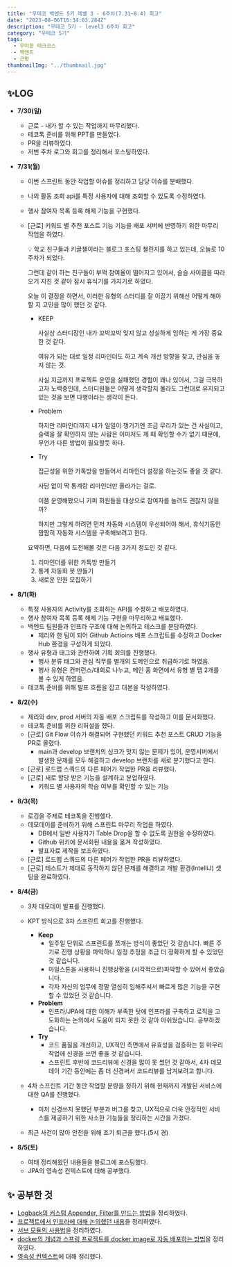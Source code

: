```yaml
---
title: "우테코 백엔드 5기 레벨 3 - 6주차(7.31~8.4) 회고"
date: "2023-08-06T16:34:03.284Z"
description: "우테코 5기 - level3 6주차 회고"
category: "우테코 5기"
tags:
  - 우아한 테크코스
  - 백엔드
  - 근황
thumbnailImg: "../thumbnail.jpg"
---
```


## ✨LOG

- **7/30(일)**
  - 근로 - 내가 할 수 있는 작업까지 마무리했다.
  - 테코톡 준비를 위해 PPT를 만들었다.
  - PR을 리뷰하였다.
  - 저번 주차 로그와 회고를 정리해서 포스팅하였다.
- **7/31(월)**

  - 이번 스프린트 동안 작업할 이슈를 정리하고 담당 이슈를 분배했다.
  - 나의 활동 조회 api를 특정 사용자에 대해 조회할 수 있도록 수정하였다.
  - 행사 참여자 목록 등록 해제 기능을 구현했다.
  - [근로] 키워드 별 추천 포스트 기능 기능을 배포 서버에 반영하기 위한 마무리 작업을 하였다.
    <aside>

    💡 학교 친구들과 키글챌이라는 블로그 포스팅 챌린지를 하고 있는데, 오늘로 10주차가 되었다.

    그런데 같이 하는 친구들이 부쩍 참여율이 떨어지고 있어서, 슬슬 사이클을 따라오기 지친 것 같아 잠시 휴식기를 가지기로 하였다.

    오늘 이 결정을 하면서, 이러한 유형의 스터디를 잘 이끌기 위해선 어떻게 해야 할 지 고민을 많이 했던 것 같다.

    - KEEP

      사실상 스터디장인 내가 꼬박꼬박 잊지 않고 성실하게 임하는 게 가장 중요한 것 같다.

      여유가 되는 대로 일정 리마인더도 하고 계속 개선 방향을 찾고, 관심을 놓지 않는 것.

      사실 지금까지 프로젝트 운영을 실패했던 경험이 꽤나 있어서, 그걸 극복하고자 노력중인데, 스터디원들은 어떻게 생각할지 몰라도 그런대로 유지되고 있는 것을 보면 다행이라는 생각이 든다.

    - Problem

      하지만 리마인더까지 내가 일일이 챙기기엔 조금 무리가 있는 건 사실이고, 슬랙을 잘 확인하지 않는 사람은 이마저도 제 때 확인할 수가 없기 때문에, 무언가 다른 방법이 필요할듯 하다.

    - Try

      접근성을 위한 카톡방을 만들어서 리마인더 설정을 하는것도 좋을 것 같다.

      사담 없이 딱 통계랑 리마인더만 올라가는 걸로.

      이쯤 운영해봤으니 키퍼 회원들을 대상으로 참여자를 늘려도 괜찮지 않을까?

      하지만 그렇게 하려면 먼저 자동화 시스템이 우선되어야 해서, 휴식기동안 짬짬히 자동화 시스템을 구축해보려고 한다.

    요약하면, 다음에 도전해볼 것은 다음 3가지 정도인 것 같다.

    1. 리마인더를 위한 카톡방 만들기
    2. 통계 자동화 봇 만들기
    3. 새로운 인원 모집하기

    </aside>

- **8/1(화)**

  - 특정 사용자의 Activity를 조회하는 API를 수정하고 배포하였다.
  - 행사 참여자 목록 등록 해제 기능 구현을 마무리하고 배포했다.
  - 백엔드 팀원들과 인프라 구조에 대해 논의하고 테스크를 분담하였다.
    - 제리와 한 팀이 되어 Github Actioins 배포 스크립트를 수정하고 Docker Hub 환경을 구성하게 되었다.
  - 행사 유형과 태그와 관련하여 기획 회의를 진행했다.
    - 행사 분류 태그와 관심 직무를 별개의 도메인으로 취급하기로 하였음.
    - 행사 유형은 컨퍼런스/대회로 나누고, 메인 홈 화면에서 유형 별 탭 2개를 볼 수 있게 하였음.
  - 테코톡 준비를 위해 발표 흐름을 잡고 대본을 작성하였다.

- **8/2(수)**
  - 제리와 dev, prod 서버의 자동 배포 스크립트를 작성하고 이를 문서화했다.
  - 테코톡 준비를 위한 리허설을 헀다.
  - [근로] Git Flow 이슈가 해결되어 구현했던 키워드 추천 포스트 CRUD 기능을 PR로 올렸다.
    - main과 develop 브랜치의 싱크가 맞지 않는 문제가 있어, 운영서버에서 발생한 문제를 모두 해결하고 develop 브랜치를 새로 분기했다고 한다.
  - [근로] 로드맵 스쿼드의 다른 페어가 작업한 PR을 리뷰했다.
  - [근로] 새로 할당 받은 기능을 설계하고 분업하였다.
    - 키워드 별 사용자의 학습 여부를 확인할 수 있는 기능
- **8/3(목)**
  - 로깅을 주제로 테코톡을 진행했다.
  - 데모데이를 준비하기 위해 스프린트 마무리 작업을 하였다.
    - DB에서 일반 사용자가 Table Drop을 할 수 없도록 권한을 수정하였다.
    - Github 위키에 문서화된 내용을 옮겨 작성하였다.
    - 발표자료 제작을 보조하였다.
  - [근로] 로드맵 스쿼드의 다른 페어가 작업한 PR을 리뷰하였다.
  - [근로] 테스트가 제대로 동작하지 않던 문제를 해결하고 개발 환경(IntelliJ) 셋팅을 완료하였다.
- **8/4(금)**

  - 3차 데모데이 발표를 진행했다.

  - KPT 방식으로 3차 스프린트 회고를 진행했다.
    - **Keep**
      - 일주일 단위로 스프린트를 쪼개는 방식이 좋았던 것 같습니다. 빠른 주기로 진행 상황을 파악하니 일정 추정을 조금 더 정확하게 할 수 있었던 것 같습니다.
      - 마일스톤을 사용하니 진행상황을 (시각적으로)파악할 수 있어서 좋았습니다.
      - 각자 자신의 업무에 정말 열심히 임해주셔서 빠르게 많은 기능을 구현할 수 있었던 것 같습니다.
    - **Problem**
      - 인프라/JPA에 대한 이해가 부족한 탓에 인프라를 구축하고 로직을 고도화하는 논의에서 도움이 되지 못한 것 같아 아쉬웠습니다. 공부하겠습니다.
    - **Try**
      - 코드 품질을 개선하고, UX적인 측면에서 유효성을 검증하는 등 마무리 작업에 신경을 쓰면 좋을 것 같습니다.
      - 스프린트 후반에 코드리뷰에 신경을 많이 못 썼던 것 같아서, 4차 데모데이 기간 동안에는 좀 더 신경써서 코드리뷰를 남겨보려고 합니다.
  - 4차 스프린트 기간 동안 작업할 분량을 정하기 위해 현재까지 개발된 서비스에 대한 QA를 진행했다.
    - 미처 신경쓰지 못했던 부분과 버그를 찾고, UX적으로 더욱 안정적인 서비스를 제공하기 위한 사소한 기능들을 정리하는 시간을 가졌다.
  - 최근 사건이 많아 안전을 위해 조기 퇴근을 했다.(5시 경)

- **8/5(토)**

  - 여태 정리해왔던 내용들을 블로그에 포스팅했다.
  - JPA의 영속성 컨텍스트에 대해 공부했다.

## ✨ 공부한 것

- [Logback의 커스텀 Appender, Filter를 만드는 방법](https://amaran-th.github.io/Spring/[Spring]%20Logback%EC%97%90%EC%84%9C%20Appender,%20Filter%20%EC%BB%A4%EC%8A%A4%ED%85%80%ED%95%98%EA%B8%B0/)을 정리하였다.
- [프로젝트에서 인프라에 대해 논의했던 내용](https://amaran-th.github.io/%EC%A3%BC%EC%A0%80%EB%A6%AC%EC%A3%BC%EC%A0%80%EB%A6%AC/Kerdy%20%ED%94%84%EB%A1%9C%EC%A0%9D%ED%8A%B8%EC%9D%98%20%EC%9D%B8%ED%94%84%EB%9D%BC%EC%97%90%20%EB%8C%80%ED%95%9C%20%EB%85%BC%EC%9D%98/)을 정리하였다.
- [서브 모듈의 사용법](https://amaran-th.github.io/Github/[Github]%20Submodule%EB%A1%9C%20%EB%AF%BC%EA%B0%90%20%EC%A0%95%EB%B3%B4%20%EA%B4%80%EB%A6%AC%ED%95%98%EA%B8%B0/)을 정리하였다.
- [docker의 개념과 스프링 프로젝트를 docker image로 자동 배포하는 방법](https://amaran-th.github.io/%EC%9D%B8%ED%94%84%EB%9D%BC/[CICD]%20%EC%8A%A4%ED%94%84%EB%A7%81%20jar%20%ED%8C%8C%EC%9D%BC%EC%9D%84%20Docker%EB%A1%9C%20%EB%B0%B0%ED%8F%AC%ED%95%98%EB%8A%94%20Github%20Actions%20%EB%B0%B0%ED%8F%AC%20%EC%8A%A4%ED%81%AC%EB%A6%BD%ED%8A%B8%20%EC%9E%91%EC%84%B1%ED%95%98%EA%B8%B0/)을 정리하였다.
- [영속성 컨텍스트](https://amaran-th.github.io/Spring/[JPA]%20%EC%98%81%EC%86%8D%EC%84%B1%20%EA%B4%80%EB%A6%AC%EC%99%80%20%EC%98%81%EC%86%8D%EC%84%B1%20%EC%BB%A8%ED%85%8D%EC%8A%A4%ED%8A%B8/)에 대해 정리했다.
